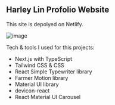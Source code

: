 ## Harley Lin Profolio Website

This site is depolyed on Netlify.

![image](https://user-images.githubusercontent.com/36215483/220914419-2e4ffeb9-f6c8-43de-81c7-49e070c12c0e.png)


Tech & tools I used for this projects:

- Next.js with TypeScript
- Tailwind CSS & CSS
- React Simple Typewriter library
- Farmer Motion library
- Material UI library
- devicon-react
- React Material UI Carousel

